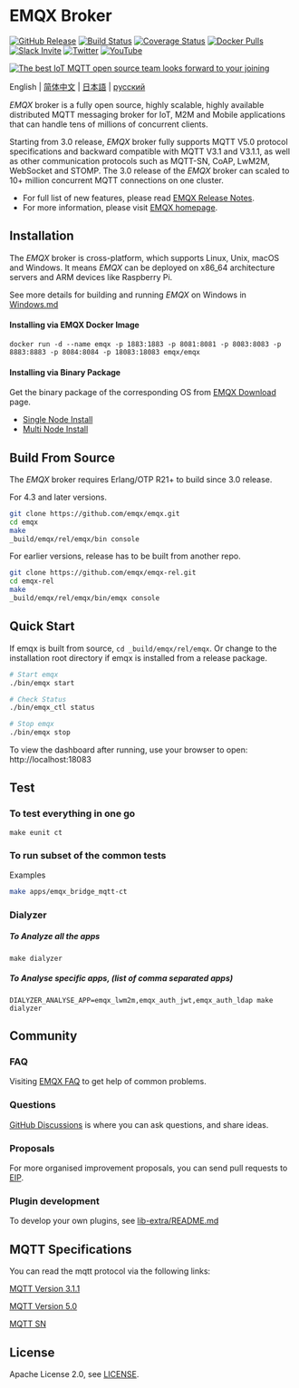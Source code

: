 # EMQX Broker

[![GitHub Release](https://img.shields.io/github/release/emqx/emqx?color=brightgreen)](https://github.com/emqx/emqx/releases)
[![Build Status](https://travis-ci.org/emqx/emqx.svg)](https://travis-ci.org/emqx/emqx)
[![Coverage Status](https://coveralls.io/repos/github/emqx/emqx/badge.svg?branch=master)](https://coveralls.io/github/emqx/emqx?branch=master)
[![Docker Pulls](https://img.shields.io/docker/pulls/emqx/emqx)](https://hub.docker.com/r/emqx/emqx)
[![Slack Invite](<https://slack-invite.emqx.io/badge.svg>)](https://slack-invite.emqx.io)
[![Twitter](https://img.shields.io/badge/Follow-EMQ-1DA1F2?logo=twitter)](https://twitter.com/EMQTech)
[![YouTube](https://img.shields.io/badge/Subscribe-EMQ-FF0000?logo=youtube)](https://www.youtube.com/channel/UC5FjR77ErAxvZENEWzQaO5Q)

[![The best IoT MQTT open source team looks forward to your joining](https://www.emqx.io/static/img/github_readme_en_bg.png)](https://www.emqx.io/careers)

English | [简体中文](./README-CN.md) | [日本語](./README-JP.md) | [русский](./README-RU.md)

*EMQX* broker is a fully open source, highly scalable, highly available distributed MQTT messaging broker for IoT, M2M and Mobile applications that can handle tens of millions of concurrent clients.

Starting from 3.0 release, *EMQX* broker fully supports MQTT V5.0 protocol specifications and backward compatible with MQTT V3.1 and V3.1.1,  as well as other communication protocols such as MQTT-SN, CoAP, LwM2M, WebSocket and STOMP. The 3.0 release of the *EMQX* broker can scaled to 10+ million concurrent MQTT connections on one cluster.

- For full list of new features, please read [EMQX Release Notes](https://github.com/emqx/emqx/releases).
- For more information, please visit [EMQX homepage](https://www.emqx.io).

## Installation

The *EMQX* broker is cross-platform, which supports Linux, Unix, macOS and Windows. It means *EMQX* can be deployed on x86_64 architecture servers and ARM devices like Raspberry Pi.

See more details for building and running *EMQX* on Windows in [Windows.md](./Windows.md)

#### Installing via EMQX Docker Image

```
docker run -d --name emqx -p 1883:1883 -p 8081:8081 -p 8083:8083 -p 8883:8883 -p 8084:8084 -p 18083:18083 emqx/emqx
```

#### Installing via Binary Package

Get the binary package of the corresponding OS from [EMQX Download](https://www.emqx.io/downloads) page.

- [Single Node Install](https://docs.emqx.io/en/broker/latest/getting-started/install.html)
- [Multi Node Install](https://docs.emqx.io/en/broker/latest/advanced/cluster.html)


## Build From Source

The *EMQX* broker requires Erlang/OTP R21+ to build since 3.0 release.

For 4.3 and later versions.

```bash
git clone https://github.com/emqx/emqx.git
cd emqx
make
_build/emqx/rel/emqx/bin console
```

For earlier versions, release has to be built from another repo.

```bash
git clone https://github.com/emqx/emqx-rel.git
cd emqx-rel
make
_build/emqx/rel/emqx/bin/emqx console
```

## Quick Start

If emqx is built from source, `cd _build/emqx/rel/emqx`.
Or change to the installation root directory if emqx is installed from a release package.

```bash
# Start emqx
./bin/emqx start

# Check Status
./bin/emqx_ctl status

# Stop emqx
./bin/emqx stop
```

To view the dashboard after running, use your browser to open: http://localhost:18083

## Test

### To test everything in one go

```
make eunit ct
```

### To run subset of the common tests

Examples

```bash
make apps/emqx_bridge_mqtt-ct
```

### Dialyzer
##### To Analyze all the apps
```
make dialyzer
```

##### To Analyse specific apps, (list of comma separated apps)
```
DIALYZER_ANALYSE_APP=emqx_lwm2m,emqx_auth_jwt,emqx_auth_ldap make dialyzer
```

## Community

### FAQ

Visiting [EMQX FAQ](https://docs.emqx.io/en/broker/latest/faq/faq.html) to get help of common problems.


### Questions

[GitHub Discussions](https://github.com/emqx/emqx/discussions) is where you can ask questions, and share ideas.

### Proposals

For more organised improvement proposals, you can send pull requests to [EIP](https://github.com/emqx/eip).

### Plugin development

To develop your own plugins, see [lib-extra/README.md](./lib-extra/README.md)


## MQTT Specifications

You can read the mqtt protocol via the following links:

[MQTT Version 3.1.1](https://docs.oasis-open.org/mqtt/mqtt/v3.1.1/os/mqtt-v3.1.1-os.html)

[MQTT Version 5.0](https://docs.oasis-open.org/mqtt/mqtt/v5.0/cs02/mqtt-v5.0-cs02.html)

[MQTT SN](http://mqtt.org/new/wp-content/uploads/2009/06/MQTT-SN_spec_v1.2.pdf)

## License

Apache License 2.0, see [LICENSE](./LICENSE).
